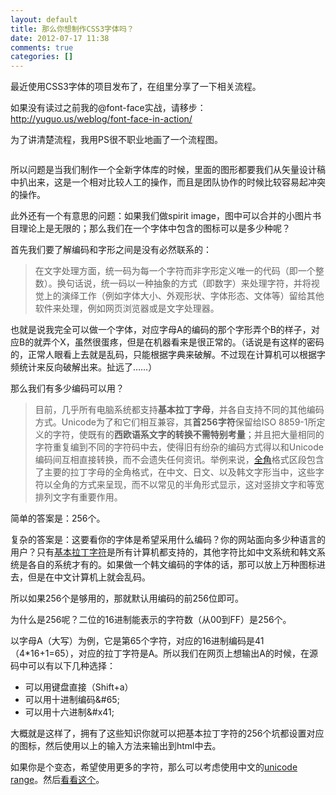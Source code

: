 ```yaml
---
layout: default
title: 那么你想制作CSS3字体吗？
date: 2012-07-17 11:38
comments: true
categories: []
---
```

最近使用CSS3字体的项目发布了，在组里分享了一下相关流程。

如果没有读过之前我的@font-face实战，请移步：<a href="http://yuguo.us/weblog/font-face-in-action/">http://yuguo.us/weblog/font-face-in-action/</a>

为了讲清楚流程，我用PS很不职业地画了一个流程图。

<a href="http://yuguo.us/files/2012/07/font.png"><img class="aligncenter size-full wp-image-1275" title="font" src="http://yuguo.us/files/2012/07/font.png" alt=""   /></a>

所以问题是当我们制作一个全新字体库的时候，里面的图形都要我们从矢量设计稿中扒出来，这是一个相对比较人工的操作，而且是团队协作的时候比较容易起冲突的操作。

此外还有一个有意思的问题：如果我们做spirit image，图中可以合并的小图片书目理论上是无限的；那么我们在一个字体中包含的图标可以是多少种呢？

首先我们要了解编码和字形之间是没有必然联系的：
<blockquote>在文字处理方面，统一码为每一个字符而非字形定义唯一的代码（即一个整数）。换句话说，统一码以一种抽象的方式（即数字）来处理字符，并将视觉上的演绎工作（例如字体大小、外观形状、字体形态、文体等）留给其他软件来处理，例如网页浏览器或是文字处理器。</blockquote>
也就是说我完全可以做一个字体，对应字母A的编码的那个字形弄个B的样子，对应B的就弄个X，虽然很蛋疼，但是在机器看来是很正常的。（话说是有这样的密码的，正常人眼看上去就是乱码，只能根据字典来破解。不过现在计算机可以根据字频统计来反向破解出来。扯远了……）

那么我们有多少编码可以用？
<blockquote>目前，几乎所有电脑系统都支持<strong>基本拉丁字母</strong>，并各自支持不同的其他编码方式。Unicode为了和它们相互兼容，其<strong>首256字符</strong>保留给ISO 8859-1所定义的字符，使既有的<strong>西欧语系文字的转换不需特别考量</strong>；并且把大量相同的字符重复编到不同的字符码中去，使得旧有纷杂的编码方式得以和Unicode编码间互相直接转换，而不会遗失任何资讯。举例来说，<a title="全角" href="http://zh.wikipedia.org/wiki/%E5%85%A8%E5%BD%A2">全角</a>格式区段包含了主要的拉丁字母的全角格式，在中文、日文、以及韩文字形当中，这些字符以全角的方式来呈现，而不以常见的半角形式显示，这对竖排文字和等宽排列文字有重要作用。</blockquote>
简单的答案是：256个。

复杂的答案是：这要看你的字体是希望采用什么编码？你的网站面向多少种语言的用户？只有<a href="http://www.unicodetools.com/unicode/codepage-latin.php">基本拉丁字符</a>是所有计算机都支持的，其他字符比如中文系统和韩文系统是各自的系统才有的。如果做一个韩文编码的字体的话，那可以放上万种图标进去，但是在中文计算机上就会乱码。

所以如果256个是够用的，那就默认用编码的前256位即可。

为什么是256呢？二位的16进制能表示的字符数（从00到FF）是256个。

以字母A（大写）为例，它是第65个字符，对应的16进制编码是41（4*16+1=65），对应的拉丁字符是A。所以我们在网页上想输出A的时候，在源码中可以有以下几种选择：
<ul>
	<li>可以用键盘直接（Shift+a）</li>
	<li>可以用十进制编码&amp;#65;</li>
	<li>可以用十六进制&amp;#x41;</li>
</ul>
大概就是这样了，拥有了这些知识你就可以把基本拉丁字符的256个坑都设置对应的图标，然后使用以上的输入方法来输出到html中去。

如果你是个变态，希望使用更多的字符，那么可以考虑使用中文的<a href="http://www.wctutorials.com/reference/css/properties/unicode-range">unicode range</a>。然后<a href="http://stackoverflow.com/questions/1366068/whats-the-complete-range-for-chinese-characters-in-unicode">看看这个</a>。
